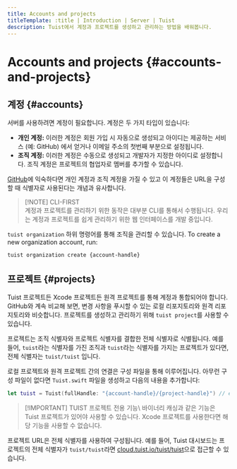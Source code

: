 ```yaml
---
title: Accounts and projects
titleTemplate: :title | Introduction | Server | Tuist
description: Tuist에서 계정과 프로젝트를 생성하고 관리하는 방법을 배워봅니다.
---
```


# Accounts and projects {#accounts-and-projects}

## 계정 {#accounts}

서버를 사용하려면 계정이 필요합니다. 계정은 두 가지 타입이 있습니다:

- **개인 계정:** 이러한 계정은 회원 가입 시 자동으로 생성되고 아이디는 제공하는 서비스 (예: GitHub) 에서 얻거나 이메일 주소의 첫번째 부분으로 설정됩니다.
- **조직 계정:** 이러한 계정은 수동으로 생성되고 개발자가 지정한 아이디로 설정합니다. 조직 계정은 프로젝트의 협업자로 멤버를 추가할 수 있습니다.

[GitHub](https://github.com)에 익숙하다면 개인 계정과 조직 계정을 가질 수 있고 이 계정들은 URL을 구성할 때 식별자로 사용된다는 개념과 유사합니다.

> [!NOTE] CLI-FIRST\
> 계정과 프로젝트를 관리하기 위한 동작은 대부분 CLI를 통해서 수행됩니다. 우리는 계정과 프로젝트를 쉽게 관리하기 위한 웹 인터페이스를 개발 중입니다.

<LocalizedLink href="/cli/organization">`tuist organization`</LocalizedLink> 하위 명령어를 통해 조직을 관리할 수 있습니다. To create a new organization account, run:

```bash
tuist organization create {account-handle}
```

## 프로젝트 {#projects}

Tuist 프로젝트든 Xcode 프로젝트든 원격 프로젝트를 통해 계정과 통합되어야 합니다. GitHub와 계속 비교해 보면, 변경 사항을 푸시할 수 있는 로컬 리포지토리와 원격 리포지토리와 비슷합니다. 프로젝트를 생성하고 관리하기 위해 <LocalizedLink href="/cli/project">`tuist project`</LocalizedLink>를 사용할 수 있습니다.

프로젝트는 조직 식별자와 프로젝트 식별자를 결합한 전체 식별자로 식별됩니다. 예를 들어, `tuist`라는 식별자를 가진 조직과 `tuist`라는 식별자를 가지는 프로젝트가 있다면, 전체 식별자는 `tuist/tuist` 입니다.

로컬 프로젝트와 원격 프로젝트 간의 연결은 구성 파일을 통해 이루어집니다. 아무런 구성 파일이 없다면 `Tuist.swift` 파일을 생성하고 다음의 내용을 추가합니다:

```swift
let tuist = Tuist(fullHandle: "{account-handle}/{project-handle}") // e.g. tuist/tuist
```

> [!IMPORTANT] TUIST 프로젝트 전용 기능\ <LocalizedLink href="/guides/develop/build/cache">바이너리 캐싱</LocalizedLink>과 같은 기능은 Tuist 프로젝트가 있어야 사용할 수 있습니다. Xcode 프로젝트를 사용한다면 해당 기능을 사용할 수 없습니다.

프로젝트 URL은 전체 식별자를 사용하여 구성됩니다. 예를 들어, Tuist 대시보드는 프로젝트의 전체 식별자가 `tuist/tuist`라면 [cloud.tuist.io/tuist/tuist](https://cloud.tuist.io/tuist/tuist)으로 접근할 수 있습니다.
